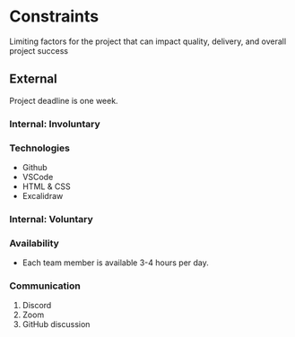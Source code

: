 # Constraints

Limiting factors for the project that can impact quality, delivery, and overall
project success

## External

Project deadline is one week.

<!--
  constraints coming from the outside that your team has no control over. these may include:
  - project deadlines
  - UI design or color schemes
  - technologies (sometimes a client will tell you what to use)
-->

### Internal: Involuntary

### Technologies

- Github
- VSCode
- HTML & CSS
- Excalidraw

<!--
  constraints that come from within your team, and you have no control over them. they may include:
  - each of your individual skill levels
  - the amount of time available to work on the project
-->

### Internal: Voluntary

### Availability

- Each team member is available 3-4 hours per day.

### Communication

1. Discord
2. Zoom
3. GitHub discussion

<!--
  constraints that your team decided on to help scope the project. they may include:

- coding style & conventions
- agree on a code review checklist for the project repository
- the number of hours you want to spend working
- only using the colors black and white -->
